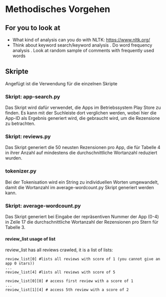 # Methodisches Vorgehen

## For you to look at
* What kind of analysis can you do with NLTK: https://www.nltk.org/
* Think about keyword search/keyword analysis
. Do word frequency analysis
. Look at random sample of comments with frequently used words

## Skripte
Angefügt ist die Verwendung für die einzelnen Skripte

### Skript: app-search.py
Das Skript wird dafür verwendet, die Apps im Betriebssystem Play Store zu finden. Es kann mit der Suchleiste dort verglichen werden, wobei hier die App-ID als Ergebnis generiert wird, die gebraucht wird, um die Rezensione zu betrachten. 

### Skript: reviews.py
Das Skript generiert die 50 neusten Rezensionen pro App, die für Tabelle 4 in ihrer Anzahl auf mindestens die durchschnittliche Wortanzahl reduziert wurden.

### tokenizer.py
Bei der Tokenisation wird ein String zu individuellen Worten umgewandelt, damit die Wortanzahl im average-wordcount.py Skript generiert werden kann.

### Skript: average-wordcount.py
Das Skript generiert bei Eingabe der repräsentiven Nummer der App (0-4) in Zeile 17 die durchschnittliche Wortanzahl der Rezensionen pro Stern für Tabelle 3. 

#### review_list usage of list
review_list has all reviews crawled, it is a list of lists:

```
review_list[0] #lists all reviews with score of 1 (you cannot give an app 0 stars))
...
review_list[4] #lists all reviews with score of 5
```

```
review_list[0][0] # access first review with a score of 1
...
review_list[1][4] # access 5th review with a score of 2
```

